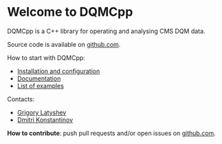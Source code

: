 # Welcome to DQMCpp

DQMCpp is a C++ library for operating and analysing CMS DQM data.

Source code is available on [github.com](https://github.com/thegriglat/dqmcpp).

How to start with DQMCpp:

 * [Installation and configuration](installation.md)
 * [Documentation](documentation/index.md)
 * [List of examples](examples.md)

Contacts:

 * [Grigory Latyshev](mailto:thegriglat@gmail.com)
 * [Dmitri Konstantinov](mailto:dkonst@cern.ch)

**How to contribute**:
    push pull requests and/or open issues on [github.com](https://github.com/thegriglat/dqmcpp).